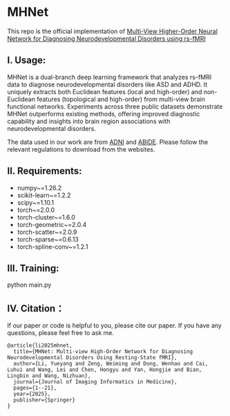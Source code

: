 # MHNet
This repo is the official implementation of [Multi-View Higher-Order Neural Network for Diagnosing Neurodevelopmental Disorders using rs-fMRI]([https://link.springer.com/article/10.1007/s10278-025-01399-5])

## I. Usage:
MHNet is a dual-branch deep learning framework that analyzes rs-fMRI data to diagnose neurodevelopmental disorders like ASD and ADHD. It uniquely extracts both Euclidean features (local and high-order) and non-Euclidean features (topological and high-order) from multi-view brain functional networks. Experiments across three public datasets demonstrate MHNet outperforms existing methods, offering improved diagnostic capability and insights into brain region associations with neurodevelopmental disorders.

The data used in our work are from [ADNI](https://adni.loni.usc.edu/) and [ABIDE](http://preprocessed-connectomes-project.org/abide/). Please follow the relevant regulations to download from the websites.

## II. Requirements:
* numpy~=1.26.2
* scikit-learn~=1.2.2
* scipy~=1.10.1
* torch~=2.0.0
* torch-cluster~=1.6.0
* torch-geometric~=2.0.4
* torch-scatter~=2.0.9
* torch-sparse~=0.6.13
* torch-spline-conv~=1.2.1

## III. Training:
python main.py

## IV. Citation：
If our paper or code is helpful to you, please cite our paper. If you have any questions, please feel free to ask me.
```
@article{li2025mhnet,
  title={MHNet: Multi-view High-Order Network for Diagnosing Neurodevelopmental Disorders Using Resting-State fMRI},
  author={Li, Yueyang and Zeng, Weiming and Dong, Wenhao and Cai, Luhui and Wang, Lei and Chen, Hongyu and Yan, Hongjie and Bian, Lingbin and Wang, Nizhuan},
  journal={Journal of Imaging Informatics in Medicine},
  pages={1--21},
  year={2025},
  publisher={Springer}
}
```
